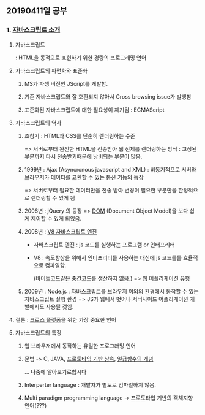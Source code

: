 ## 20190411일 공부

### 1. [자바스크립트 소개](<https://poiemaweb.com/js-introduction>)

1. 자바스크립트

   : HTML을 동적으로 표현하기 위한 경량의 프로그래밍 언어

2. 자바스크립트의 파편화와 표준화

   1. MS가 파생 버전인 JScript를 개발함. 

   2. 기존 자바스크립트와 잘 호환되지 않아서 Cross browsing issue가 발생함 

   3. 표준화된 자바스크립트에 대한 필요성이 제기됨 : ECMAScript

3. 자바스크립트의 역사

   1. 초창기 : HTML과 CSS를 단순히 렌더링하는 수준

      => 서버로부터 완전한 HTML을 전송받아 웹 전체를 렌더링하는 방식 : 고정된 부분까지 다시 전송받기때문에 낭비되는 부분이 많음.

   2. 1999년 : Ajax (Asyncronous javascript and XML) : 비동기적으로 서버와 브라우저가 데이터를 교환할 수 있는 통신 기능의 등장

      => 서버로부터 필요한 데이터만을 전송 받아 변경이 필요한 부분만을 한정적으로 렌더링할 수 있게 됨

   3. 2006년 : jQuery 의 등장 => [DOM](<https://developer.mozilla.org/ko/docs/Gecko_DOM_Reference/%EC%86%8C%EA%B0%9C>) (Document Object Model)을 보다 쉽게 제어할 수 있게 되었음.

   4. 2008년 : [V8 자바스크립트 엔진](<https://engineering.huiseoul.com/%EC%9E%90%EB%B0%94%EC%8A%A4%ED%81%AC%EB%A6%BD%ED%8A%B8%EB%8A%94-%EC%96%B4%EB%96%BB%EA%B2%8C-%EC%9E%91%EB%8F%99%ED%95%98%EB%8A%94%EA%B0%80-v8-%EC%97%94%EC%A7%84%EC%9D%98-%EB%82%B4%EB%B6%80-%EC%B5%9C%EC%A0%81%ED%99%94%EB%90%9C-%EC%BD%94%EB%93%9C%EB%A5%BC-%EC%9E%91%EC%84%B1%EC%9D%84-%EC%9C%84%ED%95%9C-%EB%8B%A4%EC%84%AF-%EA%B0%80%EC%A7%80-%ED%8C%81-6c6f9832c1d9>) 

      * 자바스크립트 엔진 : js 코드를 실행하는 프로그램 or 인터프리터

      * V8 : 속도향상을 위해서 인터프리터를 사용하는 대신에 js 코드를를 효율적으로 컴파일함.

        (바이트코드같은 중간코드를 생산하지 않음.) => 웹 어플리케이션 유행

   5. 2009년 : Node.js : 자바스크립트를 브라우저 이외의 환경에서 동작할 수 있는 자바스크립트 실행 환경 => JS가 웹에서 벗어나 서버사이드 어플리케이션 개발에서도 사용될 것임.

4. 결론 : [크로스 플랫폼](<https://ko.wikipedia.org/wiki/%ED%81%AC%EB%A1%9C%EC%8A%A4_%ED%94%8C%EB%9E%AB%ED%8F%BC>)을 위한 가장 중요한 언어

5. 자바스크립트의 특징

   1.  웹 브라우저에서 동작하는 유일한 프로그래밍 언어

   2. 문법 -> C, JAVA, [프로토타입 기반 상속](<https://stackoverflow.com/questions/816071/prototype-based-vs-class-based-inheritance>), [일급함수의 개념](<https://composingprograms.com/pages/16-higher-order-functions.html>)

      ... 나중에 알아보기로합시다

   3. Interperter language : 개발자가 별도로 컴파일하지 않음. 

   4. Multi paradigm programming language -> 프로토타입 기반의 객체지향 언어(???)

   

